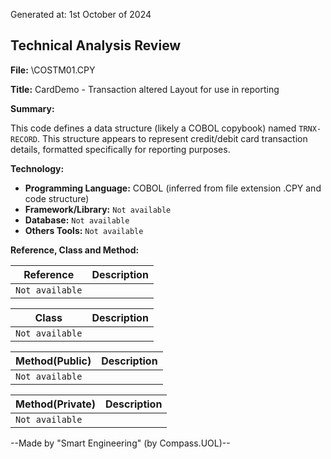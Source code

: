 Generated at: 1st October of 2024

## Technical Analysis Review

**File:**  \COSTM01.CPY

**Title:**  CardDemo - Transaction altered Layout for use in reporting

**Summary:** 

This code defines a data structure (likely a COBOL copybook) named `TRNX-RECORD`.  This structure appears to represent credit/debit card transaction details, formatted specifically for reporting purposes.  

**Technology:**

* **Programming Language:** COBOL (inferred from file extension .CPY and code structure)
* **Framework/Library:** `Not available`
* **Database:** `Not available`
* **Others Tools:** `Not available`

**Reference, Class and Method:**

| Reference | Description |
|---|---|
| `Not available` |  |

| Class | Description |
|---|---|
| `Not available` |  |

| Method(Public) | Description |
|---|---|
| `Not available` |  |

| Method(Private) | Description |
|---|---|
| `Not available` |  |

--Made by "Smart Engineering" (by Compass.UOL)--